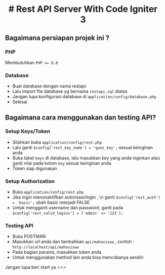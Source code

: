 <h1 align="center">
# Rest API Server With Code Igniter 3
</h1>


## Bagaimana persiapan projek ini ?

### PHP
Membutuhkan ```PHP >= 8.0```

### Database
- Buat database dengan nama restapi
- Lalu import file database yg bernama ```restapi.sql``` diatas
- Jangan lupa konfigurasi database di ``` application/config/database.php ```
- Selesai

## Bagaimana cara menggunakan dan testing API?

### Setup Keys/Token
- Silahkan buka ```application/config/rest.php```
- Lalu ganti ```$config['rest_key_name'] = 'gunz_key';``` sesuai keinginan anda
- Buka tabel ```keys``` di database, lalu masukkan key yang anda inginkan atau ganti nilai pada kolom ```key``` sesuai keinginan anda
- Token siap digunakan

### Setup Authorization
- Buka ```application/config/rest.php```
- Jika ingin menonaktifkan autorisasi/login , \n ganti ```$config['rest_auth'] = 'basic';``` ubah basic menjadi FALSE
- Untuk mengganti username dan password, ganti pada ```$config['rest_valid_logins'] = ['admin' => '123'];```

### Testing API
- Buka POSTMAN
- Masukkan url anda dan tambahkan ```api/mahasiswa``` , contoh : ```http://localhost/api/mahasiswa```
- Pada bagian params, masukkan token anda
- Untuk menggunakan method lain anda bisa mencobanya sendiri

Jangan lupa beri start ya ⭐⭐⭐

